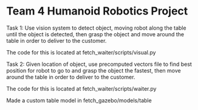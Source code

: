 # Team 4 Humanoid Robotics Project

Task 1:
Use vision system to detect object, moving robot along the table until the object is detected, then grasp the object and move around the table in order to deliver to the customer.

The code for this is located at fetch_waiter/scripts/visual.py

Task 2:
Given location of object, use precomputed vectors file to find best position for robot to go to
and grasp the object the fastest, then move around the table in order to deliver to the customer.

The code for this is located at fetch_waiter/scripts/waiter.py


Made a custom table model in fetch_gazebo/models/table

